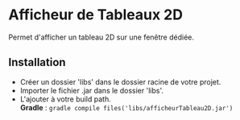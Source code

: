 # Afficheur de Tableaux 2D

Permet d'afficher un tableau 2D sur une fenêtre dédiée.

## Installation

* Créer un dossier 'libs' dans le dossier racine de votre projet.
* Importer le fichier .jar dans le dossier 'libs'.
* L'ajouter à votre build path.  
  **Gradle** : ```gradle compile files('libs/afficheurTableau2D.jar')```
